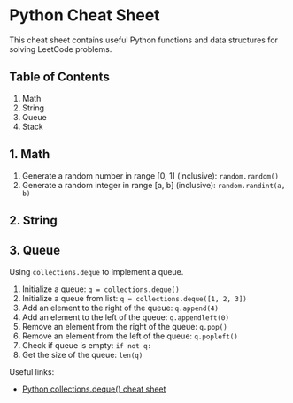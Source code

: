 # Python Cheat Sheet
This cheat sheet contains useful Python functions and data structures for solving LeetCode problems.

## Table of Contents
1. Math
2. String
3. Queue
4. Stack


## 1. Math
1. Generate a random number in range [0, 1] (inclusive): `random.random()`
2. Generate a random integer in range [a, b] (inclusive): `random.randint(a, b)`

## 2. String

## 3. Queue

Using `collections.deque` to implement a queue.
1. Initialize a queue: `q = collections.deque()`
2. Initialize a queue from list: `q = collections.deque([1, 2, 3])`
3. Add an element to the right of the queue: `q.append(4)`
4. Add an element to the left of the queue: `q.appendleft(0)`
5. Remove an element from the right of the queue: `q.pop()`
6. Remove an element from the left of the queue: `q.popleft()`
7. Check if queue is empty: `if not q:`
8. Get the size of the queue: `len(q)`

Useful links:
- [Python collections.deque() cheat sheet](https://cheatography.com/fidelp27/cheat-sheets/python-collections-deque/)


